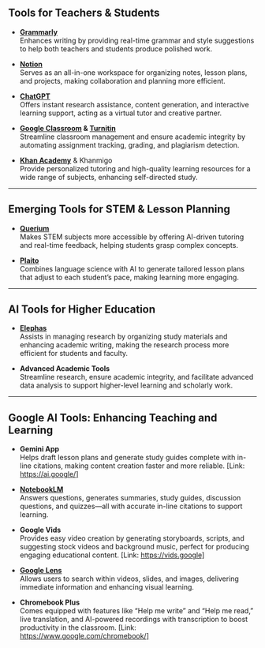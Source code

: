 ## Tools for Teachers & Students

- **[Grammarly](https://www.grammarly.com)**  
	  Enhances writing by providing real-time grammar and style suggestions to help both teachers and students produce polished work.

- **[Notion](https://www.notion.so)**  
	  Serves as an all-in-one workspace for organizing notes, lesson plans, and projects, making collaboration and planning more efficient.

- **[ChatGPT](https://chat.openai.com)**  
	  Offers instant research assistance, content generation, and interactive learning support, acting as a virtual tutor and creative partner.

- **[Google Classroom](https://classroom.google.com) & [Turnitin](https://www.turnitin.com)**  
	  Streamline classroom management and ensure academic integrity by automating assignment tracking, grading, and plagiarism detection.

- **[Khan Academy](https://www.khanacademy.org)** & Khanmigo  
	  Provide personalized tutoring and high-quality learning resources for a wide range of subjects, enhancing self-directed study.

---

## Emerging Tools for STEM & Lesson Planning

- **[Querium](https://www.querium.com)**  
	  Makes STEM subjects more accessible by offering AI-driven tutoring and real-time feedback, helping students grasp complex concepts.

- **[Plaito](https://kodora.ai/ai-tool/plaito/)**  
	  Combines language science with AI to generate tailored lesson plans that adjust to each student’s pace, making learning more engaging.

---

## AI Tools for Higher Education

- **[Elephas](https://elephas.app)**  
	  Assists in managing research by organizing study materials and enhancing academic writing, making the research process more efficient for students and faculty.

- **Advanced Academic Tools**  
	  Streamline research, ensure academic integrity, and facilitate advanced data analysis to support higher-level learning and scholarly work.

---

## Google AI Tools: Enhancing Teaching and Learning

- **Gemini App**  
	  Helps draft lesson plans and generate study guides complete with in-line citations, making content creation faster and more reliable. [Link: https://ai.google/]

- **[NotebookLM](https://notebooklm.google.com)**  
	  Answers questions, generates summaries, study guides, discussion questions, and quizzes—all with accurate in-line citations to support learning.

- **Google Vids**  
	  Provides easy video creation by generating storyboards, scripts, and suggesting stock videos and background music, perfect for producing engaging educational content. [Link: https://vids.google]

- **[Google Lens](https://lens.google.com)**  
	  Allows users to search within videos, slides, and images, delivering immediate information and enhancing visual learning.

- **Chromebook Plus**  
	  Comes equipped with features like “Help me write” and “Help me read,” live translation, and AI-powered recordings with transcription to boost productivity in the classroom. [Link: https://www.google.com/chromebook/]
